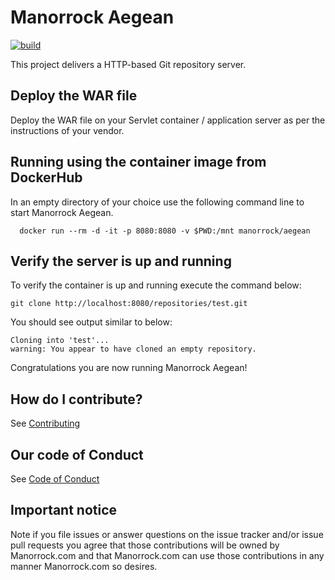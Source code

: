 # Manorrock Aegean

[![build](https://github.com/manorrock/aegean/actions/workflows/build.yml/badge.svg)](https://github.com/manorrock/aegean/actions/workflows/build.yml)

This project delivers a HTTP-based Git repository server.

## Deploy the WAR file

Deploy the WAR file on your Servlet container / application server as per the
instructions of your vendor.

## Running using the container image from DockerHub

In an empty directory of your choice use the following command line to start 
Manorrock Aegean.

```shell
  docker run --rm -d -it -p 8080:8080 -v $PWD:/mnt manorrock/aegean
```

## Verify the server is up and running

To verify the container is up and running execute the command below:

```
git clone http://localhost:8080/repositories/test.git
```

You should see output similar to below:

```
Cloning into 'test'...
warning: You appear to have cloned an empty repository.
```

Congratulations you are now running Manorrock Aegean!

## How do I contribute?

See [Contributing](CONTRIBUTING.md)

## Our code of Conduct

See [Code of Conduct](CODE_OF_CONDUCT.md)

## Important notice

Note if you file issues or answer questions on the issue tracker and/or issue 
pull requests you agree that those contributions will be owned by Manorrock.com
and that Manorrock.com can use those contributions in any manner Manorrock.com
so desires.
